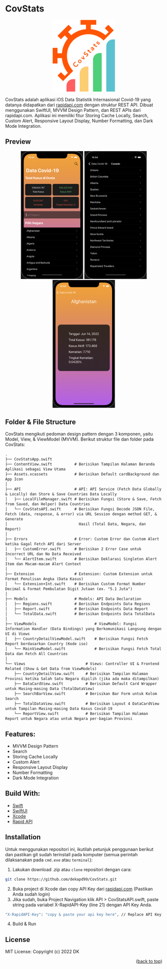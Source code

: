 # CovStats
<p align="center">
  <a href="#" target="_blank"><img src="CovStats.png" width="200"></a>
</p>

CovStats adalah aplikasi iOS Data Statistik Internasional Covid-19 yang datanya didapatkan dari [rapidapi.com](https://rapidapi.com/axisbits-axisbits-default/api/covid-19-statistics/) dengan struktur REST API. Dibuat menggunakan SwiftUI, MVVM Design Pattern, dan REST APIs dari rapidapi.com. Aplikasi ini memiliki fitur Storing Cache Locally, Search, Custom Alert, Responsive Layout Display, Number Formatting, dan Dark Mode Integration.

## Preview
<p align="center">
    <a href="#" target="_blank"><img src="1.png" width="200"></a>
    <a href="#" target="_blank"><img src="2.png" width="200"></a>
    <a href="#" target="_blank"><img src="3.png" width="200"></a>
</p>

<!-- ABOUT THE FILE & FOLDER STRUCTURE -->
## Folder & File Structure
CovStats mengikuti pedoman design pattern dengan 3 komponen, yaitu Model, View, & ViewModel (MVVM). 
Berikut struktur file dan folder pada CovStats:

    .
    ├── CovStatsApp.swift
    ├── ContentView.swift          # Berisikan Tampilan Halaman Beranda Aplikasi sebagai View Utama
    ├── Assets.xcassets            # Berisikan Default cardBackground dan App Icon
    │
    ├── API                        # API: API Service (Fetch Data Globally & Locally) dan Store & Save Countries Data Locally
    │   ├── LocalFileManager.swift # Berisikan Fungsi (Store & Save, Fetch from Saved, dan Helper) Data Countries
    │   └── CovStatsAPI.swift      # Berisikan Fungsi Decode JSON File, Fetch (data, response, & error) via URL Session dengan method GET, & Generate 
    │                                Hasil (Total Data, Negara, dan Report)
    │
    ├── Errors                     # Error: Custom Error dan Custom Alert ketika Gagal Fetch API dari Server
    │   ├── CustomError.swift      # Berisikan 2 Error Case untuk Incorrect URL dan No Data Received
    │   └── AlertItem.swift        # Berisikan Deklarasi Singleton Alert Item dan Macam-macam Alert Context
    │
    ├── Extension                  # Extension: Custom Extension untuk Format Penulisan Angka (Data Kasus)
    │   └── Extension+Int.swift    # Berisikan Custom Format Number Decimal & Format Pembulatan Digit Jutaan (ex. "5.1 Juta")
    │
    ├── Models                     # Models: API Data Declaration
    │   ├── Regions.swift          # Berisikan Endpoints Data Regions
    │   ├── Report.swift           # Berisikan Endpoints Data Report
    │   └── TotalData.swift        # Berisikan Endpoints Data TotalData
    │
    ├── ViewModels                          # ViewModel: Fungsi Information Handler (Data Bindings) yang Berkomunikasi Langsung dengan UI di Views
    │   ├── CountryDetailViewModel.swift    # Berisikan Fungsi Fetch Report berdasarkan Country (Kode iso)
    │   └── MainViewModel.swift             # Berisikan Fungsi Fetch Total Data dan Fetch All Countries
    │
    └── Views                           # Views: Controller UI & Frontend Related (Show & Get Data from ViewModels)
        ├── CountryDetailView.swift     # Berisikan Tampilan Halaman Provinsi ketika Salah Satu Negara dipilih (jika ada maka ditampilkan)
        ├── DataCardView.swift          # Berisikan Default Card Wrapper untuk Masing-masing Data (TotalDataView)
        ├── SearchBarView.swift         # Berisikan Bar Form untuk Kolom Search
        ├── TotalDataView.swift         # Berisikan Layout 4 DataCardView untuk Tampilan Masing-masing Data Kasus Covid-19
        └── ReportView.swift            # Berisikan Tampilan Halaman Report untuk Negara atau untuk Negara per-bagian Provinsi

<!-- List of Features -->
## Features:

* MVVM Design Pattern
* Search
* Storing Cache Locally
* Custom Alert
* Responsive Layout Display
* Number Formatting
* Dark Mode Integration

<!-- Used Tools -->
## Build With:

* [Swift](https://www.swift.org/documentation/)
* [SwiftUI](https://developer.apple.com/xcode/swiftui/)
* [Xcode](https://developer.apple.com/xcode/)
* [Rapid API](https://rapidapi.com/)

<!-- How to Install -->
## Installation
Untuk menggunakan repositori ini, ikutilah petunjuk penggunaan berikut dan pastikan git sudah terinstall pada komputer (semua perintah dilaksanakan pada `cmd.exe` atau `terminal`):

1. Lakukan download .zip atau `clone` repositori dengan cara:
```bash
git clone https://github.com/dekapd99/CovStats.git
```

2. Buka project di Xcode dan copy API Key dari [rapidapi.com](https://rapidapi.com/axisbits-axisbits-default/api/covid-19-statistics/) (Pastikan Anda sudah login)
3. Jika sudah, buka Project Navigation klik API > CovStatsAPI.swift, paste string pada variabel X-RapidAPI-Key (line 21) dengan API Key Anda.
```bash
"X-RapidAPI-Key": "copy & paste your api key here", // Replace API Key disini
```

4. Build & Run

<!-- What Kind of License? -->
## License
MIT License: Copyright (c) 2022 DK

<p align="right">(<a href="#top">back to top</a>)</p>
